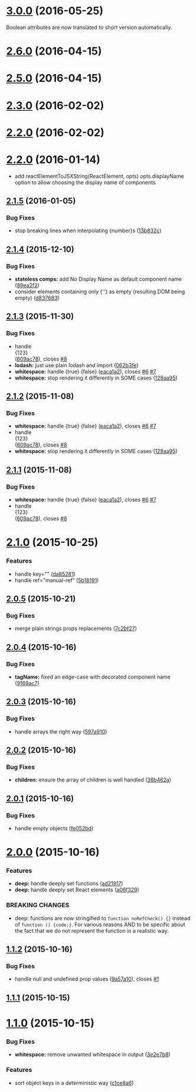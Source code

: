 <a name="3.0.0"></a>
# [3.0.0](https://github.com/algolia/react-element-to-jsx-string/compare/v2.6.1...v3.0.0) (2016-05-25)

Boolean attributes are now translated to short version automatically.


<a name="2.6.0"></a>
# [2.6.0](https://github.com/algolia/react-element-to-jsx-string/compare/v2.6.1...v2.6.0) (2016-04-15)




<a name="2.5.0"></a>
# [2.5.0](https://github.com/algolia/react-element-to-jsx-string/compare/v2.6.0...v2.5.0) (2016-04-15)




<a name="2.3.0"></a>
# [2.3.0](https://github.com/algolia/react-element-to-jsx-string/compare/2.4.0...v2.3.0) (2016-02-02)




<a name="2.2.0"></a>
# [2.2.0](https://github.com/algolia/react-element-to-jsx-string/compare/2.3.0...v2.2.0) (2016-02-02)




<a name="2.2.0"></a>
# [2.2.0](https://github.com/algolia/react-element-to-jsx-string/compare/v2.1.5...v2.2.0) (2016-01-14)

* add reactElementToJSXString(ReactElement, opts) opts.displayName option to
  allow choosing the display name of components


<a name="2.1.5"></a>
## [2.1.5](https://github.com/algolia/react-element-to-jsx-string/compare/v2.1.4...v2.1.5) (2016-01-05)

### Bug Fixes

* stop breaking lines when interpolating {number}s ([13b832c](https://github.com/algolia/react-element-to-jsx-string/commit/13b832c))

<a name="2.1.4"></a>
## [2.1.4](https://github.com/algolia/react-element-to-jsx-string/compare/v2.1.3...v2.1.4) (2015-12-10)


### Bug Fixes

* **stateless comps:** add No Display Name as default component name ([89ea2f2](https://github.com/algolia/react-element-to-jsx-string/commit/89ea2f2))
* consider elements containing only {''} as empty (resulting DOM being empty) ([d837683](https://github.com/algolia/react-element-to-jsx-string/commit/d837683))

<a name="2.1.3"></a>
## [2.1.3](https://github.com/algolia/react-element-to-jsx-string/compare/v2.1.0...v2.1.3) (2015-11-30)


### Bug Fixes

* handle <div>{123}</div> ([609ac78](https://github.com/algolia/react-element-to-jsx-string/commit/609ac78)), closes [#8](https://github.com/algolia/react-element-to-jsx-string/issues/8)
* **lodash:** just use plain lodash and import ([062b3fe](https://github.com/algolia/react-element-to-jsx-string/commit/062b3fe))
* **whitespace:** handle {true} {false} ([eaca1a2](https://github.com/algolia/react-element-to-jsx-string/commit/eaca1a2)), closes [#6](https://github.com/algolia/react-element-to-jsx-string/issues/6) [#7](https://github.com/algolia/react-element-to-jsx-string/issues/7)
* **whitespace:** stop rendering it differently in SOME cases ([128aa95](https://github.com/algolia/react-element-to-jsx-string/commit/128aa95))



<a name="2.1.2"></a>
## [2.1.2](https://github.com/algolia/react-element-to-jsx-string/compare/v2.1.0...v2.1.2) (2015-11-08)


### Bug Fixes

* **whitespace:** handle {true} {false} ([eaca1a2](https://github.com/algolia/react-element-to-jsx-string/commit/eaca1a2)), closes [#6](https://github.com/algolia/react-element-to-jsx-string/issues/6) [#7](https://github.com/algolia/react-element-to-jsx-string/issues/7)
* handle <div>{123}</div> ([609ac78](https://github.com/algolia/react-element-to-jsx-string/commit/609ac78)), closes [#8](https://github.com/algolia/react-element-to-jsx-string/issues/8)
* **whitespace:** stop rendering it differently in SOME cases ([128aa95](https://github.com/algolia/react-element-to-jsx-string/commit/128aa95))



<a name="2.1.1"></a>
## [2.1.1](https://github.com/algolia/react-element-to-jsx-string/compare/v2.1.0...v2.1.1) (2015-11-08)


### Bug Fixes

* **whitespace:** handle {true} {false} ([eaca1a2](https://github.com/algolia/react-element-to-jsx-string/commit/eaca1a2)), closes [#6](https://github.com/algolia/react-element-to-jsx-string/issues/6) [#7](https://github.com/algolia/react-element-to-jsx-string/issues/7)
* handle <div>{123}</div> ([609ac78](https://github.com/algolia/react-element-to-jsx-string/commit/609ac78)), closes [#8](https://github.com/algolia/react-element-to-jsx-string/issues/8)



<a name="2.1.0"></a>
# [2.1.0](https://github.com/algolia/react-element-to-jsx-string/compare/v2.0.5...v2.1.0) (2015-10-25)


### Features

* handle key="" ([da85281](https://github.com/algolia/react-element-to-jsx-string/commit/da85281))
* handle ref="manual-ref" ([5b18191](https://github.com/algolia/react-element-to-jsx-string/commit/5b18191))



<a name="2.0.5"></a>
## [2.0.5](https://github.com/algolia/react-element-to-jsx-string/compare/v2.0.4...v2.0.5) (2015-10-21)


### Bug Fixes

* merge plain strings props replacements ([7c2bf27](https://github.com/algolia/react-element-to-jsx-string/commit/7c2bf27))



<a name="2.0.4"></a>
## [2.0.4](https://github.com/algolia/react-element-to-jsx-string/compare/v2.0.3...v2.0.4) (2015-10-16)


### Bug Fixes

* **tagName:** fixed an edge-case with decorated component name ([9169ac7](https://github.com/algolia/react-element-to-jsx-string/commit/9169ac7))



<a name="2.0.3"></a>
## [2.0.3](https://github.com/algolia/react-element-to-jsx-string/compare/v2.0.2...v2.0.3) (2015-10-16)


### Bug Fixes

* handle arrays the right way ([597a910](https://github.com/algolia/react-element-to-jsx-string/commit/597a910))



<a name="2.0.2"></a>
## [2.0.2](https://github.com/algolia/react-element-to-jsx-string/compare/v2.0.1...v2.0.2) (2015-10-16)


### Bug Fixes

* **children:** ensure the array of children is well handled ([36b462a](https://github.com/algolia/react-element-to-jsx-string/commit/36b462a))



<a name="2.0.1"></a>
## [2.0.1](https://github.com/algolia/react-element-to-jsx-string/compare/v2.0.0...v2.0.1) (2015-10-16)


### Bug Fixes

* handle empty objects ([fe052bd](https://github.com/algolia/react-element-to-jsx-string/commit/fe052bd))



<a name="2.0.0"></a>
# [2.0.0](https://github.com/algolia/react-element-to-jsx-string/compare/v1.1.2...v2.0.0) (2015-10-16)


### Features

* **deep:** handle deeply set functions ([ad21917](https://github.com/algolia/react-element-to-jsx-string/commit/ad21917))
* **deep:** handle deeply set React elements ([a06f329](https://github.com/algolia/react-element-to-jsx-string/commit/a06f329))


### BREAKING CHANGES

* deep: functions are now stringified to `function noRefCheck()
{}` instead of `function () {code;}`. For various reasons AND to be
specific about the fact that we do not represent the function in a
realistic way.



<a name="1.1.2"></a>
## [1.1.2](https://github.com/algolia/react-element-to-jsx-string/compare/v1.1.1...v1.1.2) (2015-10-16)


### Bug Fixes

* handle null and undefined prop values ([9a57a10](https://github.com/algolia/react-element-to-jsx-string/commit/9a57a10)), closes [#1](https://github.com/algolia/react-element-to-jsx-string/issues/1)



<a name="1.1.1"></a>
## [1.1.1](https://github.com/algolia/react-element-to-jsx-string/compare/v1.1.0...v1.1.1) (2015-10-15)




<a name="1.1.0"></a>
# [1.1.0](https://github.com/algolia/react-element-to-jsx-string/compare/3e2e7b8...v1.1.0) (2015-10-15)


### Bug Fixes

* **whitespace:** remove unwanted whitespace in output ([3e2e7b8](https://github.com/algolia/react-element-to-jsx-string/commit/3e2e7b8))

### Features

* sort object keys in a deterministic way ([c1ce8a6](https://github.com/algolia/react-element-to-jsx-string/commit/c1ce8a6))



